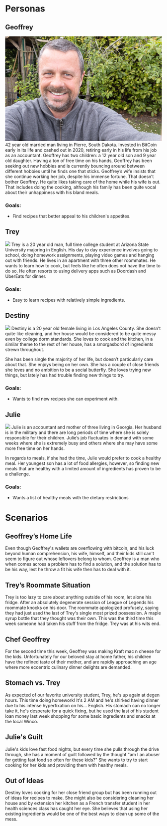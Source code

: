 # Personas
## Geoffrey
![](Geoffrey.jpeg)
42 year old married man living in Pierre, South Dakota. Invested in BitCoin early in its life and cashed out in 2020, retiring early in his life from his job as an accountant. Geoffrey has two children: a 12 year old son and 9 year old daughter. 
Having a ton of free time on his hands, Geoffrey has been seeking out new hobbies and is currently bouncing around between different hobbies until he finds one that sticks.
Geoffrey’s wife insists that she continue working her job, despite his immense fortune. That doesn’t bother Geoffrey. He quite likes taking care of the home while his wife is out. That includes doing the cooking, although his family has been quite vocal about their unhappiness with his bland meals.
### Goals:
* Find recipes that better appeal to his children's appetites.

## Trey
![](Trey.jpeg)
Trey is a 20 year old man, full time college student at Arizona State University majoring in English. His day to day experience involves going to school, doing homework assignments, playing video games and hanging out with friends. He lives in an apartment with three other roommates.
He wants to learn how to cook, but feels like he often does not have the time to do so. He often resorts to using delivery apps such as Doordash and UberEats for dinner.
### Goals:
* Easy to learn recipes with relatively simple ingredients.

## Destiny
![](Destiny.jpeg)
Destiny is a 20 year old female living in Los Angeles County. She doesn’t quite like cleaning, and her house would be considered to be quite messy even by college dorm standards. She loves to cook and the kitchen, in a similar theme to the rest of her house, has a smorgasbord of ingredients strewn throughout.

She has been single the majority of her life, but doesn’t particularly care about that. She enjoys being on her own. She has a couple of close friends she loves and no ambition to be a social butterfly.
She loves trying new things, but lately has had trouble finding new things to try.
### Goals:
* Wants to find new recipes she can experiment with.

## Julie
![](Julie.jpeg)
Julie is an accountant and mother of three living in Georgia. Her husband is in the military and there are long periods of time where she is solely responsible for their children. Julie’s job fluctuates in demand with some weeks where she is extremely busy and others where she may have some more free time on her hands.

In regards to meals, if she had the time, Julie would prefer to cook a healthy meal. Her youngest son has a lot of food allergies, however, so finding new meals that are healthy with a limited amount of ingredients has proven to be a challenge.

### Goals:
* Wants a list of healthy meals with the dietary restrictions

# Scenarios
## Geoffrey’s Home Life
Even though Geoffrey's wallets are overflowing with bitcoin, and his luck beyond human comprehension, his wife, himself, and their kids still can't seem to figure out whose leftovers belong to whom. Geoffrey is a man who when comes across a problem has to find a solution, and the solution has to be his way, lest he throw a fit his wife then has to deal with it. 

## Trey’s Roommate Situation
Trey is too lazy to care about anything outside of his room, let alone his fridge. After an absolutely degenerate session of League of Legends his roommate knocks on his door. The roommate apologized profusely, saying they had just used the last of Trey's single most prized possession. A maple syrup bottle that they thought was their own. This was the third time this week someone had taken his stuff from the fridge. Trey was at his wits end.

## Chef Geoffrey
For the second time this week, Geoffrey was making Kraft mac n cheese for the kids. Unfortunately for our beloved stay at home father, his children have the refined taste of their mother, and are rapidly approaching an age where more eccentric culinary dinner delights are demanded.

## Stomach vs. Trey
As expected of our favorite university student, Trey, he's up again at degen hours. This time doing homework! It's 2 AM and he's shirked having dinner due to his intense hyperfixation on his… English. His stomach can no longer take it, he's desperate for a quick fixing, but he used the last of his student loan money last week shopping for some basic ingredients and snacks at the local Winco.

## Julie's Guilt
Julie's kids love fast food nights, but every time she pulls through the drive through, she has a moment of guilt followed by the thought "am I an abuser for getting fast food so often for these kids?" She wants to try to start cooking for her kids and providing them with healthy meals.

## Out of Ideas
Destiny loves cooking for her close friend group but has been running out of ideas for recipes to make. She might also be considering cleaning her house and by extension her kitchen as a French transfer student in her health sciences class has caught her eye. She believes that using her existing ingredients would be one of the best ways to clean up some of the mess.